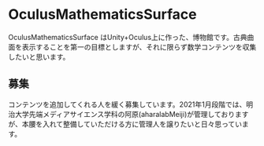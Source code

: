 # OculusMathematicsSurface

OculusMathematicsSurface はUnity+Oculus上に作った、博物館です。古典曲面を表示することを第一の目標としますが、それに限らず数学コンテンツを収集したいと思います。

## 募集

コンテンツを追加してくれる人を緩く募集しています。2021年1月段階では、明治大学先端メディアサイエンス学科の阿原(aharalabMeiji)が管理しておりますが、本腰を入れて整備していただける方に管理人を譲りたいと日々思っています。

